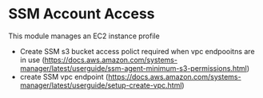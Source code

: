 # SSM Account Access

This module manages an EC2 instance profile

 - Create SSM s3 bucket access polict required when vpc endpooitns are in use (https://docs.aws.amazon.com/systems-manager/latest/userguide/ssm-agent-minimum-s3-permissions.html)
 - create SSM vpc endpoint (https://docs.aws.amazon.com/systems-manager/latest/userguide/setup-create-vpc.html)